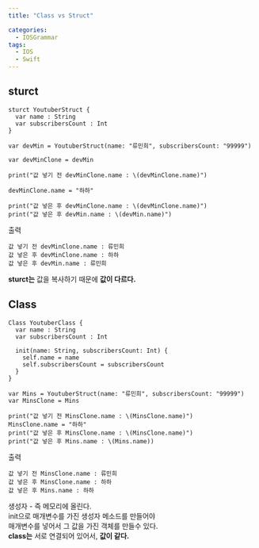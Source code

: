 ```yaml
---
title: "Class vs Struct"

categories:
  - IOSGrammar
tags:
  - IOS
  - Swift
---
```


## sturct
~~~
sturct YoutuberStruct {
  var name : String
  var subscribersCount : Int
}

var devMin = YoutuberStruct(name: "류민희", subscribersCount: "99999")

var devMinClone = devMin

print("값 넣기 전 devMinClone.name : \(devMinClone.name)")

devMinClone.name = "하하"

print("값 넣은 후 devMinClone.name : \(devMinClone.name)")
print("값 넣은 후 devMin.name : \(devMin.name)")
~~~
출력  
~~~
값 넣기 전 devMinClone.name : 류민희
값 넣은 후 devMinClone.name : 하하
값 넣은 후 devMin.name : 류민희
~~~
__sturct는__ 값을 복사하기 때문에 __값이 다르다.__  

## Class  

~~~
Class YoutuberClass {
  var name : String
  var subscribersCount : Int

  init(name: String, subscribersCount: Int) {
    self.name = name
    self.subscribersCount = subscribersCount
  }
}

var Mins = YoutuberStruct(name: "류민희", subscribersCount: "99999")
var MinsClone = Mins

print("값 넣기 전 MinsClone.name : \(MinsClone.name)")
MinsClone.name = "하하"
print("값 넣은 후 MinsClone.name : \(MinsClone.name)")
print("값 넣은 후 Mins.name : \(Mins.name))
~~~  
출력
~~~
값 넣기 전 MinsClone.name : 류민희
값 넣은 후 MinsClone.name : 하하
값 넣은 후 Mins.name : 하하
~~~
생성자 - 즉 메모리에 올린다.  
init으로 매개변수를 가진 생성자 메소드를 만들어야  
매개변수를 넣어서 그 값을 가진 객체를 만들수 있다.  
__class는__  서로 연결되어 있어서, __값이 같다.__

